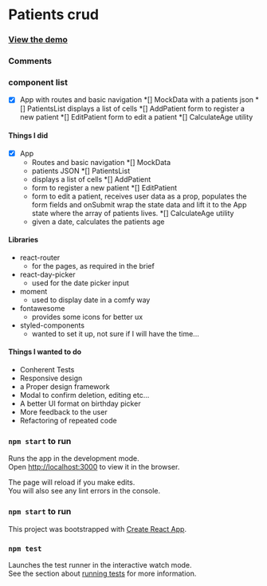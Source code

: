 # Patients crud 

### [View the demo](https://screeeen.github.io/Patients-crud/)

### Comments

### component list

*[x] App with routes and basic navigation
*[] MockData with a patients json
*[] PatientsList displays a list of cells
*[] AddPatient form to register a new patient
*[] EditPatient form to edit a patient
*[] CalculateAge utility 

#### Things I did
*[x] App 
  * Routes and basic navigation
*[] MockData
  *  patients JSON
*[] PatientsList
  *  displays a list of cells
*[] AddPatient
  *  form to register a new patient
*[] EditPatient 
  * form to edit a patient, receives user data as a prop, populates the form fields and onSubmit wrap the state data and lift it to the App state where the array of patients lives.
*[] CalculateAge utility 
  *  given a date, calculates the patients age

#### Libraries

* react-router
  * for the pages, as required in the brief
* react-day-picker
  * used for the date picker input 
* moment
  * used to display date in a comfy way
* fontawesome
  * provides some icons for better ux
* styled-components
  * wanted to set it up, not sure if I will have the time...

#### Things I wanted to do

* Conherent Tests
* Responsive design
* a Proper design framework 
* Modal to confirm deletion, editing etc...
* A better UI format on birthday picker
* More feedback to the user
* Refactoring of repeated code


### `npm start` to run

Runs the app in the development mode.<br />
Open [http://localhost:3000](http://localhost:3000) to view it in the browser.

The page will reload if you make edits.<br />
You will also see any lint errors in the console.

### `npm start` to run


This project was bootstrapped with [Create React App](https://github.com/facebook/create-react-app).


### `npm test`

Launches the test runner in the interactive watch mode.<br />
See the section about [running tests](https://facebook.github.io/create-react-app/docs/running-tests) for more information.

